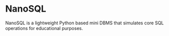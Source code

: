 # NanoSQL
NanoSQL is a lightweight Python based mini DBMS that simulates core SQL operations for educational purposes.
